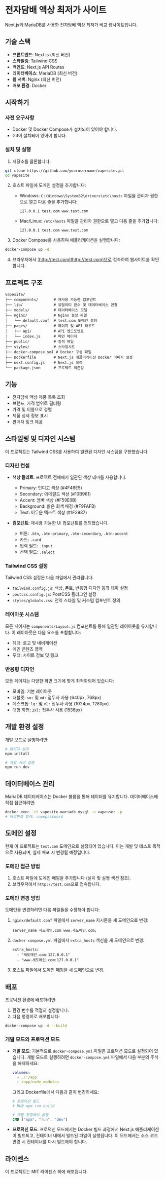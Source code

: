 # 전자담배 액상 최저가 사이트

Next.js와 MariaDB를 사용한 전자담배 액상 최저가 비교 웹사이트입니다.

## 기술 스택

- **프론트엔드**: Next.js (최신 버전)
- **스타일링**: Tailwind CSS
- **백엔드**: Next.js API Routes
- **데이터베이스**: MariaDB (최신 버전)
- **웹 서버**: Nginx (최신 버전)
- **배포 환경**: Docker

## 시작하기

### 사전 요구사항

- Docker 및 Docker Compose가 설치되어 있어야 합니다.
- Git이 설치되어 있어야 합니다.

### 설치 및 실행

1. 저장소를 클론합니다:

```bash
git clone https://github.com/yourusername/vapesite.git
cd vapesite
```

2. 호스트 파일에 도메인 설정을 추가합니다:
   - Windows: `C:\Windows\System32\drivers\etc\hosts` 파일을 관리자 권한으로 열고 다음 줄을 추가합니다:
     ```
     127.0.0.1 test.com www.test.com
     ```
   - Mac/Linux: `/etc/hosts` 파일을 관리자 권한으로 열고 다음 줄을 추가합니다:
     ```
     127.0.0.1 test.com www.test.com
     ```

3. Docker Compose를 사용하여 애플리케이션을 실행합니다:

```bash
docker-compose up -d
```

4. 브라우저에서 [http://test.com](http://test.com)으로 접속하여 웹사이트를 확인합니다.

## 프로젝트 구조

```
vapesite/
├── components/       # 재사용 가능한 컴포넌트
├── lib/              # 유틸리티 함수 및 데이터베이스 연결
├── models/           # 데이터베이스 모델
├── nginx/            # Nginx 설정 파일
│   └── default.conf  # test.com 도메인 설정
├── pages/            # 페이지 및 API 라우트
│   ├── api/          # API 엔드포인트
│   └── index.js      # 메인 페이지
├── public/           # 정적 파일
├── styles/           # 스타일시트
├── docker-compose.yml # Docker 구성 파일
├── Dockerfile        # Next.js 애플리케이션 Docker 이미지 설정
├── next.config.js    # Next.js 설정
└── package.json      # 프로젝트 의존성
```

## 기능

- 전자담배 액상 제품 목록 조회
- 브랜드, 가격 범위로 필터링
- 가격 및 이름으로 정렬
- 제품 상세 정보 표시
- 판매처 링크 제공

## 스타일링 및 디자인 시스템

이 프로젝트는 Tailwind CSS를 사용하여 일관된 디자인 시스템을 구현했습니다.

### 디자인 컨셉

- **색상 팔레트**: 프로젝트 전체에서 일관된 색상 테마를 사용합니다.
  - Primary: 인디고 색상 (#4F46E5)
  - Secondary: 에메랄드 색상 (#10B981)
  - Accent: 앰버 색상 (#F59E0B)
  - Background: 밝은 회색 배경 (#F9FAFB)
  - Text: 어두운 텍스트 색상 (#1F2937)

- **컴포넌트**: 재사용 가능한 UI 컴포넌트를 정의했습니다.
  - 버튼: `.btn`, `.btn-primary`, `.btn-secondary`, `.btn-accent`
  - 카드: `.card`
  - 입력 필드: `.input`
  - 선택 필드: `.select`

### Tailwind CSS 설정

Tailwind CSS 설정은 다음 파일에서 관리됩니다:

- `tailwind.config.js`: 색상, 폰트, 반응형 디자인 등의 테마 설정
- `postcss.config.js`: PostCSS 플러그인 설정
- `styles/globals.css`: 전역 스타일 및 커스텀 컴포넌트 정의

### 레이아웃 시스템

모든 페이지는 `components/Layout.js` 컴포넌트를 통해 일관된 레이아웃을 유지합니다. 이 레이아웃은 다음 요소를 포함합니다:

- 헤더: 로고 및 네비게이션
- 메인 콘텐츠 영역
- 푸터: 사이트 정보 및 링크

### 반응형 디자인

모든 페이지는 다양한 화면 크기에 맞게 최적화되어 있습니다:

- 모바일: 기본 레이아웃
- 태블릿: `sm:` 및 `md:` 접두사 사용 (640px, 768px)
- 데스크톱: `lg:` 및 `xl:` 접두사 사용 (1024px, 1280px)
- 대형 화면: `2xl:` 접두사 사용 (1536px)

## 개발 환경 설정

개발 모드로 실행하려면:

```bash
# 패키지 설치
npm install

# 개발 서버 실행
npm run dev
```

## 데이터베이스 관리

MariaDB 데이터베이스는 Docker 볼륨을 통해 데이터를 유지합니다. 데이터베이스에 직접 접근하려면:

```bash
docker exec -it vapesite-mariadb mysql -u vapeuser -p
# 비밀번호 입력: vapepassword
```

## 도메인 설정

현재 이 프로젝트는 `test.com` 도메인으로 설정되어 있습니다. 이는 개발 및 테스트 목적으로 사용되며, 실제 배포 시 변경될 예정입니다.

### 도메인 접근 방법

1. 호스트 파일에 도메인 매핑을 추가합니다 (설치 및 실행 섹션 참조).
2. 브라우저에서 `http://test.com`으로 접속합니다.

### 도메인 변경 방법

도메인을 변경하려면 다음 파일들을 수정해야 합니다:

1. `nginx/default.conf` 파일에서 `server_name` 지시문을 새 도메인으로 변경:
   ```
   server_name 새도메인.com www.새도메인.com;
   ```

2. `docker-compose.yml` 파일에서 `extra_hosts` 섹션을 새 도메인으로 변경:
   ```
   extra_hosts:
     - "새도메인.com:127.0.0.1"
     - "www.새도메인.com:127.0.0.1"
   ```

3. 호스트 파일에서 도메인 매핑을 새 도메인으로 변경.

## 배포

프로덕션 환경에 배포하려면:

1. 환경 변수를 적절히 설정합니다.
2. 다음 명령어로 배포합니다:

```bash
docker-compose up -d --build
```

### 개발 모드와 프로덕션 모드

- **개발 모드**: 기본적으로 `docker-compose.yml` 파일은 프로덕션 모드로 설정되어 있습니다. 개발 모드로 실행하려면 `docker-compose.yml` 파일에서 다음 부분의 주석을 해제하세요:
  ```yaml
  volumes:
    - ./:/app
    - /app/node_modules
  ```
  그리고 Dockerfile에서 다음과 같이 변경하세요:
  ```dockerfile
  # 프로덕션 빌드
  # RUN npm run build

  # 개발 환경에서 실행
  CMD ["npm", "run", "dev"]
  ```

- **프로덕션 모드**: 프로덕션 모드에서는 Docker 빌드 과정에서 Next.js 애플리케이션이 빌드되고, 컨테이너 내에서 빌드된 파일이 실행됩니다. 이 모드에서는 소스 코드 변경 시 컨테이너를 다시 빌드해야 합니다.

## 라이센스

이 프로젝트는 MIT 라이센스 하에 배포됩니다.
